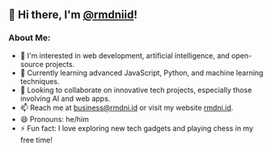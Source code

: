 ## 👋 Hi there, I'm [@rmdniid](https://github.com/rmdniid)!

### About Me:

- 👀 I'm interested in web development, artificial intelligence, and open-source projects.
- 🌱 Currently learning advanced JavaScript, Python, and machine learning techniques.
- 💞️ Looking to collaborate on innovative tech projects, especially those involving AI and web apps.
- 📫 Reach me at [business@rmdni.id](mailto:business@rmdni.id) or visit my website [rmdni.id](https://rmdni.id).
- 😄 Pronouns: he/him
- ⚡ Fun fact: I love exploring new tech gadgets and playing chess in my free time!

<!---
rmdniid/rmdniid is a ✨ special ✨ repository because its `README.md` (this file) appears on your GitHub profile.
You can click the Preview link to take a look at your changes.
--->
